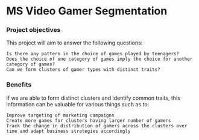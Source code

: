 # MS Video Gamer Segmentation

### Project objectives

This project will aim to answer the following questions:

    Is there any pattern in the choice of games played by teenagers?
    Does the choice of one category of games imply the choice for another category of games?
    Can we form clusters of gamer types with distinct traits?

### Benefits

If we are able to form distinct clusters and identify common traits, this information can be valuable for various things such as to:

    Improve targeting of marketing campaigns
    Create more games for clusters having larger number of gamers
    Track the change in distribution of gamers across the clusters over time and adapt business strategies accordingly

